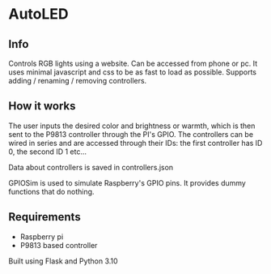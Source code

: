 # AutoLED

## Info

Controls RGB lights using a website. Can be accessed from phone or pc. It uses minimal javascript and css to be as fast
to load as possible. Supports adding / renaming / removing controllers.

## How it works

The user inputs the desired color and brightness or warmth, which is then sent to the P9813 controller through the PI's
GPIO. The controllers can be wired in series and are accessed through their IDs: the first controller has ID 0, the
second ID 1 etc...

Data about controllers is saved in controllers.json

GPIOSim is used to simulate Raspberry's GPIO pins. It provides dummy functions that do nothing.

## Requirements

- Raspberry pi
- P9813 based controller

Built using Flask and Python 3.10

